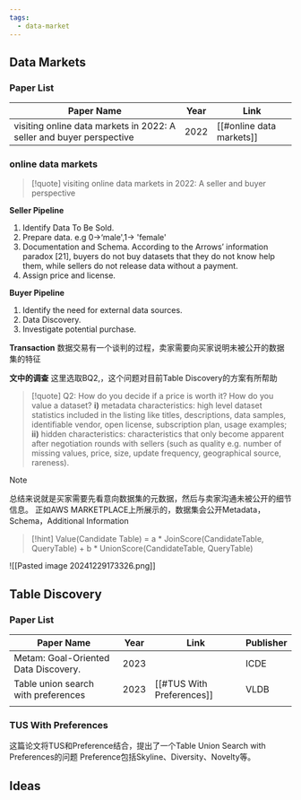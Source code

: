 ```yaml
---
tags:
  - data-market
---
```

## Data Markets
### Paper List

| Paper Name                                                           | Year | Link                     |
| -------------------------------------------------------------------- | ---- | ------------------------ |
| visiting online data markets in 2022: A seller and buyer perspective | 2022 | [[#online data markets]] |


### online data markets
>[!quote] visiting online data markets in 2022: A seller and buyer perspective

**Seller Pipeline**
1. Identify Data To Be Sold.
2. Prepare data.  e.g  0->‘male',1-> 'female'
3. Documentation and Schema.
	According to the Arrows’ information paradox [21], buyers do not buy datasets that they do not know help them, while sellers do not release data without a payment.
4. Assign price and license.

**Buyer Pipeline**

1. Identify the need for external data sources.
2. Data Discovery.
3. Investigate potential purchase.

**Transaction**
数据交易有一个谈判的过程，卖家需要向买家说明未被公开的数据集的特征

**文中的调查**
这里选取BQ2,，这个问题对目前Table Discovery的方案有所帮助
>[!quote] Q2: How do you decide if a price is worth it? How do you value a dataset?
> **i)** metadata characteristics: high level dataset statistics included in the listing like titles, descriptions, data samples, identifiable vendor, open license, subscription plan, usage examples;
> **ii)** hidden characteristics: characteristics that only become apparent after negotiation rounds with sellers (such as quality e.g. number of missing values, price, size, update frequency, geographical source, rareness).

>[!note] 
>总结来说就是买家需要先看意向数据集的元数据，然后与卖家沟通未被公开的细节信息。
正如AWS MARKETPLACE上所展示的，数据集会公开Metadata，Schema，Additional Information

>[!hint] Value(Candidate Table) = a \* JoinScore(CandidateTable, QueryTable) + b \* UnionScore(CandidateTable, QueryTable)

![[Pasted image 20241229173326.png]]


## Table Discovery
### Paper List

| Paper Name                           | Year | Link                      | Publisher |
| ------------------------------------ | ---- | ------------------------- | --------- |
| Metam: Goal-Oriented Data Discovery. | 2023 |                           | ICDE      |
| Table union search with preferences  | 2023 | [[#TUS With Preferences]] | VLDB      |
|                                      |      |                           |           |

### TUS With Preferences

这篇论文将TUS和Preference结合，提出了一个Table Union Search with Preferences的问题
Preference包括Skyline、Diversity、Novelty等。
## Ideas
